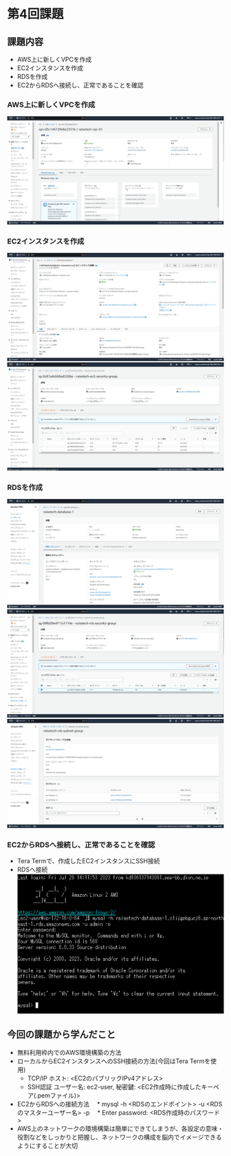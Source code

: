 # 第4回課題

## 課題内容
- AWS上に新しくVPCを作成
- EC2インスタンスを作成
- RDSを作成
- EC2からRDSへ接続し、正常であることを確認

### AWS上に新しくVPCを作成
![VPC](images_lec04/new_vpc_lecture04.png)

### EC2インスタンスを作成
![EC2](images_lec04/created_ec2_lecture04.png)
![EC2_SG](images_lec04/ec2_security_group_lecture04.png)

### RDSを作成
![RDS](images_lec04/created_rds_lecture04.png)
![RDS_SG](images_lec04/rds_security_group_lecture04.png)
![RDS_SubnetG](images_lec04/rds_subnet_group_lecture04.png)

### EC2からRDSへ接続し、正常であることを確認
- Tera Termで、作成したEC2インスタンスにSSH接続
- RDSへ接続
![CONNECTION](images_lec04/connect_to_rds_from_ec2.png)

## 今回の課題から学んだこと
- 無料利用枠内でのAWS環境構築の方法
- ローカルからEC2インスタンスへのSSH接続の方法(今回はTera Termを使用)
  * TCP/IP ホスト: <EC2のパブリックIPv4アドレス>
  * SSH認証 ユーザー名: ec2-user, 秘密鍵: <EC2作成時に作成したキーペア(.pemファイル)>
- EC2からRDSへの接続方法
　* mysql -h <RDSのエンドポイント> -u <RDSのマスターユーザー名> -p
　* Enter password: <RDS作成時のパスワード>
- AWS上のネットワークの環境構築は簡単にできてしまうが、各設定の意味・役割などをしっかりと把握し、ネットワークの構成を脳内でイメージできるようにすることが大切